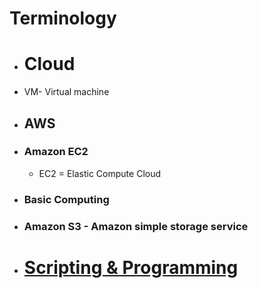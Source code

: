 # Terminology

- # Cloud
- VM- Virtual machine

- ## AWS
- ### Amazon EC2
  - EC2 = Elastic Compute Cloud


- ### Basic Computing 

- ### Amazon S3 - Amazon simple storage service

  
  
  
- # [Scripting & Programming](https://github.com/hydropero/Terminology/blob/main/Programming.md)

